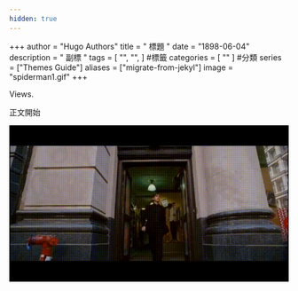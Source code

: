 ```yaml
---
hidden: true
---
```


+++
author = "Hugo Authors"
title = " 標題 " 
date = "1898-06-04" 
description = " 副標 " 
tags = [
    "", 
    "",
] #標籤
categories = [
    ""
] #分類
series = ["Themes Guide"]
aliases = ["migrate-from-jekyl"]
image = "spiderman1.gif" 
+++
<!-- Global site tag (gtag.js) - Google Analytics -->
<script async src="https://www.googletagmanager.com/gtag/js?id=G-FNDM35MCGM"></script>
<script>
  window.dataLayer = window.dataLayer || [];
  function gtag(){dataLayer.push(arguments);}
  gtag('js', new Date());

  gtag('config', 'G-FNDM35MCGM');
</script>
<span id="busuanzi_value_site_uv"></span>Views.  

正文開始

![](spiderman1.gif)  
